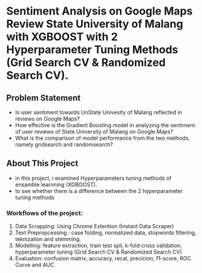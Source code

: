 # **Sentiment Analysis on Google Maps Review State University of Malang with XGBOOST with 2 Hyperparameter Tuning Methods (Grid Search CV & Randomized Search CV).**

## **Problem Statement**
- Is user sentiment towards UnState Univesity of Malang reflected in reviews on Google Maps?
- How effective is the Gradient Boosting model in analyzing the sentiment of user reviews of State University of Malang on Google Maps?
- What is the comparison of model performance from the two methods, namely gridsearch and randomsearch?

## **About This Project**
- in this project, i examined Hyperparameters tuning methods of ensamble learnning (XGBOOST).
- to see whether there is a difference between the 2 hyperparameter tuning methods

### **Workflows of the project:**
1. Data Scrapping: Using Chrome Extention (Instant Data Scraper)
2. Text Prepropcessing : case folding, normalized data, stopwords filtering, teknization and stemming.
3. Modelling: feature extraction, train test spli, k-fold cross validation, hyperparameter tuning (Grid Search CV & Randomized Search CV)
4. Evaluation: confusion matrix, accuracy, recal, precicion, f1-score, ROC Curve and AUC 
